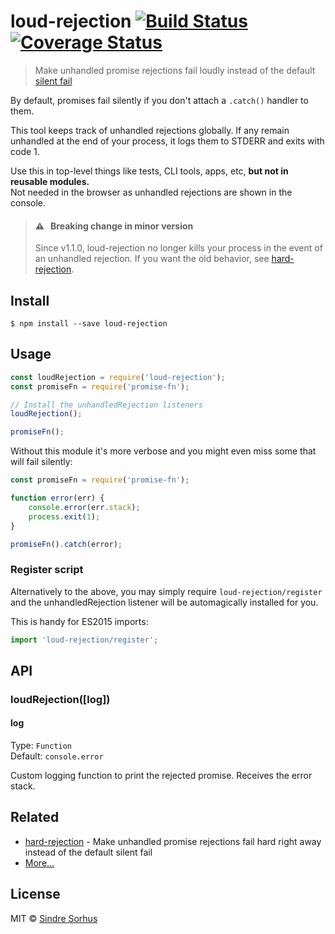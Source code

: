 # loud-rejection [![Build Status](https://travis-ci.org/sindresorhus/loud-rejection.svg?branch=master)](https://travis-ci.org/sindresorhus/loud-rejection) [![Coverage Status](https://coveralls.io/repos/github/sindresorhus/loud-rejection/badge.svg?branch=master)](https://coveralls.io/github/sindresorhus/loud-rejection?branch=master)

> Make unhandled promise rejections fail loudly instead of the default [silent fail](https://gist.github.com/benjamingr/0237932cee84712951a2)

By default, promises fail silently if you don't attach a `.catch()` handler to them.

This tool keeps track of unhandled rejections globally. If any remain unhandled at the end of your process, it logs them to STDERR and exits with code 1.

Use this in top-level things like tests, CLI tools, apps, etc, **but not in reusable modules.**<br>
Not needed in the browser as unhandled rejections are shown in the console.

> #### ⚠️ &nbsp; Breaking change in minor version
> Since v1.1.0, loud-rejection no longer kills your process in the event of an unhandled rejection. If you want the old behavior, see [hard-rejection](https://github.com/sindresorhus/hard-rejection).


## Install

```
$ npm install --save loud-rejection
```


## Usage

```js
const loudRejection = require('loud-rejection');
const promiseFn = require('promise-fn');

// Install the unhandledRejection listeners
loudRejection();

promiseFn();
```

Without this module it's more verbose and you might even miss some that will fail silently:

```js
const promiseFn = require('promise-fn');

function error(err) {
	console.error(err.stack);
	process.exit(1);
}

promiseFn().catch(error);
```

### Register script

Alternatively to the above, you may simply require `loud-rejection/register` and the unhandledRejection listener will be automagically installed for you.

This is handy for ES2015 imports:

```js
import 'loud-rejection/register';
```


## API

### loudRejection([log])

#### log

Type: `Function`<br>
Default: `console.error`

Custom logging function to print the rejected promise. Receives the error stack.


## Related

- [hard-rejection](https://github.com/sindresorhus/hard-rejection) - Make unhandled promise rejections fail hard right away instead of the default silent fail
- [More…](https://github.com/sindresorhus/promise-fun)


## License

MIT © [Sindre Sorhus](https://sindresorhus.com)
